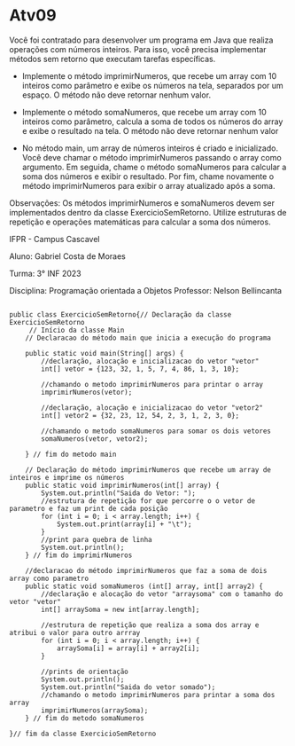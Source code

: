 # Atv09

Você foi contratado para desenvolver um programa em Java que realiza operações com números inteiros. Para isso, você precisa implementar métodos sem retorno que executam tarefas específicas. 


- Implemente o método imprimirNumeros, que recebe um array com 10 inteiros como parâmetro e exibe os números na tela, separados por um espaço. O método não deve retornar nenhum valor.


- Implemente o método somaNumeros, que recebe um array com 10 inteiros como parâmetro, calcula a soma de todos os números do array e exibe o resultado na tela. O método não deve retornar nenhum valor 


- No método main, um array de números inteiros é criado e inicializado. Você deve chamar o método imprimirNumeros passando o array como argumento. Em seguida, chame o método somaNumeros para calcular a soma dos números e exibir o resultado. Por fim, chame novamente o método imprimirNumeros para exibir o array atualizado após a soma.

Observações:
Os métodos imprimirNumeros e somaNumeros devem ser implementados dentro da classe ExercicioSemRetorno.
Utilize estruturas de repetição e operações matemáticas para calcular a soma dos números.


IFPR - Campus Cascavel

Aluno: Gabriel Costa de Moraes

Turma: 3° INF 2023

Disciplina: Programação orientada a Objetos Professor: Nelson Bellincanta


```

public class ExercicioSemRetorno{// Declaração da classe ExercicioSemRetorno
     // Início da classe Main 
    // Declaracao do método main que inicia a execução do programa 
    
    public static void main(String[] args) {
        //declaração, alocação e inicializacao do vetor "vetor" 
        int[] vetor = {123, 32, 1, 5, 7, 4, 86, 1, 3, 10};

        //chamando o metodo imprimirNumeros para printar o array 
        imprimirNumeros(vetor);

        //declaração, alocação e inicializacao do vetor "vetor2" 
        int[] vetor2 = {32, 23, 12, 54, 2, 3, 1, 2, 3, 0};

        //chamando o metodo somaNumeros para somar os dois vetores 
        somaNumeros(vetor, vetor2);
        
    } // fim do metodo main
    
    // Declaração do método imprimirNumeros que recebe um array de inteiros e imprime os números
    public static void imprimirNumeros(int[] array) {
        System.out.println("Saida do Vetor: ");
        //estrutura de repetição for que percorre o o vetor de parametro e faz um print de cada posição
        for (int i = 0; i < array.length; i++) {
            System.out.print(array[i] + "\t");
        }
        //print para quebra de linha
        System.out.println();
    } // fim do imprimirNumeros

    //declaracao do método imprimirNumeros que faz a soma de dois array como parametro 
    public static void somaNumeros (int[] array, int[] array2) {
        //declaração e alocação do vetor "arraysoma" com o tamanho do vetor "vetor"
        int[] arraySoma = new int[array.length];

        //estrutura de repetição que realiza a soma dos array e atribui o valor para outro arrray
        for (int i = 0; i < array.length; i++) {
            arraySoma[i] = array[i] + array2[i];
        }

        //prints de orientação
        System.out.println();
        System.out.println("Saida do vetor somado");
        //chamando o metodo imprimirNumeros para printar a soma dos array
        imprimirNumeros(arraySoma);
    } // fim do metodo somaNumeros

}// fim da classe ExercicioSemRetorno

```
